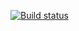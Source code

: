 [![Build status](https://ci.appveyor.com/api/projects/status/41477xi459h1otdj?svg=true)](https://ci.appveyor.com/project/Burdada/selenide)